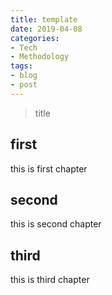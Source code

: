 ```yaml
---
title: template
date: 2019-04-08
categories:
- Tech
- Methodology
tags:
- blog
- post
---
```


> title


## first

this is first chapter

## second

this is second chapter

## third

this is third chapter



